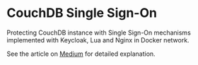 # CouchDB Single Sign-On

Protecting CouchDB instance with Single Sign-On mechanisms implemented with Keycloak, Lua and Nginx in Docker network.

See the article on [Medium](https://medium.com/@kishieel/securing-couchdb-with-keycloak-behind-nginx-reverse-proxy-part-1-74b84ab016bf) for detailed explanation.
